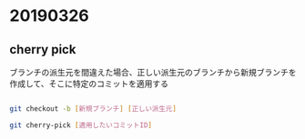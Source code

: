 # 20190326

## cherry pick

ブランチの派生元を間違えた場合、正しい派生元のブランチから新規ブランチを作成して、そこに特定のコミットを適用する

```sh

git checkout -b [新規ブランチ] [正しい派生元]

git cherry-pick [適用したいコミットID]

```
